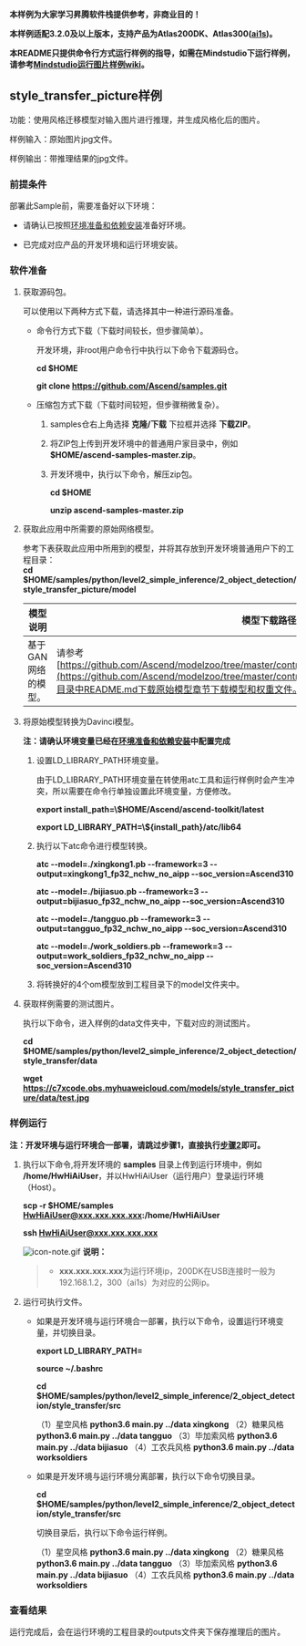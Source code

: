 **本样例为大家学习昇腾软件栈提供参考，非商业目的！**

**本样例适配3.2.0及以上版本，支持产品为Atlas200DK、Atlas300([ai1s](https://support.huaweicloud.com/productdesc-ecs/ecs_01_0047.html#ecs_01_0047__section78423209366))。**

**本README只提供命令行方式运行样例的指导，如需在Mindstudio下运行样例，请参考[Mindstudio运行图片样例wiki](https://github.com/Ascend/samples/wikis/Mindstudio%E8%BF%90%E8%A1%8C%E5%9B%BE%E7%89%87%E6%A0%B7%E4%BE%8B?sort_id=3164874)。**

## style_transfer_picture样例


功能：使用风格迁移模型对输入图片进行推理，并生成风格化后的图片。

样例输入：原始图片jpg文件。

样例输出：带推理结果的jpg文件。

### 前提条件

部署此Sample前，需要准备好以下环境：

- 请确认已按照[环境准备和依赖安装](../../../environment)准备好环境。

- 已完成对应产品的开发环境和运行环境安装。

### 软件准备

1. 获取源码包。

   可以使用以下两种方式下载，请选择其中一种进行源码准备。

    - 命令行方式下载（下载时间较长，但步骤简单）。

        开发环境，非root用户命令行中执行以下命令下载源码仓。

       **cd $HOME**

       **git clone https://github.com/Ascend/samples.git**

    - 压缩包方式下载（下载时间较短，但步骤稍微复杂）。

        1. samples仓右上角选择 **克隆/下载** 下拉框并选择 **下载ZIP**。

        2. 将ZIP包上传到开发环境中的普通用户家目录中，例如 **$HOME/ascend-samples-master.zip**。

        3. 开发环境中，执行以下命令，解压zip包。

            **cd $HOME**

            **unzip ascend-samples-master.zip**

2. 获取此应用中所需要的原始网络模型。

    参考下表获取此应用中所用到的模型，并将其存放到开发环境普通用户下的工程目录：   
 **cd $HOME/samples/python/level2_simple_inference/2_object_detection/style_transfer_picture/model** 
    
    |  **模型说明**  |  **模型下载路径**  |
    |---|---|
    | 基于GAN网络的模型。  |  请参考[https://github.com/Ascend/modelzoo/tree/master/contrib/TensorFlow/Research/cv/style_transfer](https://github.com/Ascend/modelzoo/tree/master/contrib/TensorFlow/Research/cv/style_transfer)目录中README.md下载原始模型章节下载模型和权重文件。 |

3. 将原始模型转换为Davinci模型。
    
    **注：请确认环境变量已经在[环境准备和依赖安装](../../../environment)中配置完成**

    1. 设置LD_LIBRARY_PATH环境变量。

        由于LD_LIBRARY_PATH环境变量在转使用atc工具和运行样例时会产生冲突，所以需要在命令行单独设置此环境变量，方便修改。

        **export install_path=\\$HOME/Ascend/ascend-toolkit/latest**

        **export LD_LIBRARY_PATH=\\${install_path}/atc/lib64**  

    2. 执行以下atc命令进行模型转换。

        **atc --model=./xingkong1.pb --framework=3 --output=xingkong1_fp32_nchw_no_aipp --soc_version=Ascend310**

        **atc --model=./bijiasuo.pb --framework=3 --output=bijiasuo_fp32_nchw_no_aipp --soc_version=Ascend310**

        **atc --model=./tangguo.pb --framework=3 --output=tangguo_fp32_nchw_no_aipp --soc_version=Ascend310**

        **atc --model=./work_soldiers.pb --framework=3 --output=work_soldiers_fp32_nchw_no_aipp --soc_version=Ascend310**

    3. 将转换好的4个om模型放到工程目录下的model文件夹中。

4. 获取样例需要的测试图片。

    执行以下命令，进入样例的data文件夹中，下载对应的测试图片。

    **cd $HOME/samples/python/level2_simple_inference/2_object_detection/style_transfer/data**

    **wget https://c7xcode.obs.myhuaweicloud.com/models/style_transfer_picture/data/test.jpg**


### 样例运行

**注：开发环境与运行环境合一部署，请跳过步骤1，直接执行[步骤2](#step_2)即可。**   

1. 执行以下命令,将开发环境的 **samples** 目录上传到运行环境中，例如 **/home/HwHiAiUser**，并以HwHiAiUser（运行用户）登录运行环境（Host）。

    **scp -r $HOME/samples HwHiAiUser@xxx.xxx.xxx.xxx:/home/HwHiAiUser**

    **ssh HwHiAiUser@xxx.xxx.xxx.xxx**    

    ![](https://images.gitee.com/uploads/images/2020/1106/160652_6146f6a4_5395865.gif "icon-note.gif") **说明：**  
    > - **xxx.xxx.xxx.xxx**为运行环境ip，200DK在USB连接时一般为192.168.1.2，300（ai1s）为对应的公网ip。

2. <a name="step_2"></a>运行可执行文件。

    - 如果是开发环境与运行环境合一部署，执行以下命令，设置运行环境变量，并切换目录。

      **export LD_LIBRARY_PATH=**

      **source ~/.bashrc**
        
      **cd $HOME/samples/python/level2_simple_inference/2_object_detection/style_transfer/src**    

      （1）星空风格
      **python3.6 main.py ../data xingkong**
      （2）糖果风格
      **python3.6 main.py ../data tangguo**
      （3）毕加索风格
      **python3.6 main.py ../data bijiasuo**
      （4）工农兵风格
      **python3.6 main.py ../data worksoldiers**

    - 如果是开发环境与运行环境分离部署，执行以下命令切换目录。
    
      **cd $HOME/samples/python/level2_simple_inference/2_object_detection/style_transfer/src**    

      切换目录后，执行以下命令运行样例。

      （1）星空风格
      **python3.6 main.py ../data xingkong**
      （2）糖果风格
      **python3.6 main.py ../data tangguo**
      （3）毕加索风格
      **python3.6 main.py ../data bijiasuo**
      （4）工农兵风格
      **python3.6 main.py ../data worksoldiers**

### 查看结果

运行完成后，会在运行环境的工程目录的outputs文件夹下保存推理后的图片。
